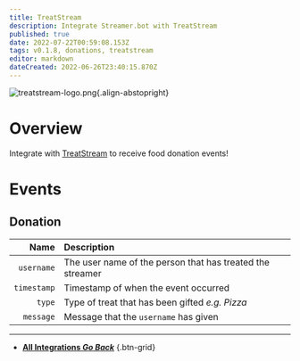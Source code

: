```yaml
---
title: TreatStream
description: Integrate Streamer.bot with TreatStream
published: true
date: 2022-07-22T00:59:08.153Z
tags: v0.1.8, donations, treatstream
editor: markdown
dateCreated: 2022-06-26T23:40:15.870Z
---
```


![treatstream-logo.png](https://streamer.bot/img/integrations/treatstream.png){.align-abstopright}

# Overview
Integrate with [TreatStream](https://treatstream.com) to receive food donation events!

# Events
## Donation
| Name | Description |
|-----:|:------------|
| `username` | The user name of the person that has treated the streamer
| `timestamp` | Timestamp of when the event occurred |
| `type` | Type of treat that has been gifted *e.g. Pizza*
| `message` | Message that the `username` has given

---

- [<i class="mdi mdi-chevron-left"></i> **All Integrations *Go Back***](/en/Integrations)
{.btn-grid}